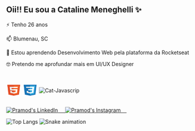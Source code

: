 ## Oii!! Eu sou a Cataline Meneghelli ✨

<p>
  ⚡ Tenho 26 anos 
</p> 
  
<p>
  📫 Blumenau, SC  
</p>

<p>
  🚀 Estou aprendendo Desenvolvimento Web pela plataforma da Rocketseat
</p>

<p>
  🤓 Pretendo me aprofundar mais em UI/UX Designer
 </p>


##

<div style="display: inline_block"><br>
  <img align="center" alt="Cat-HTML" height="30" width="40" src="https://raw.githubusercontent.com/devicons/devicon/master/icons/html5/html5-original.svg">
  <img align="center" alt="Cat-CSS" height="30" width="40" src="https://raw.githubusercontent.com/devicons/devicon/master/icons/css3/css3-original.svg">
  <img align="center" alt="Cat-Javascrip" height="30" width="40" src="https://cdn.jsdelivr.net/gh/devicons/devicon/icons/javascript/javascript-plain.svg">
 </div>
  
##



<p align="start">
 <a href="https://www.linkedin.com/in/cataline-meneghelli-93340a1bb/" target="blank">
  <img align="start" alt="Pramod's LinkedIn" width="30px" src="https://www.vectorlogo.zone/logos/linkedin/linkedin-icon.svg" /> &nbsp; &nbsp;
 </a>
 <a href="https://www.instagram.com/cataline_meneghelli/" target="blank">
  <img align="start" alt="Pramod's Instagram" width="30px" src="https://www.vectorlogo.zone/logos/instagram/instagram-icon.svg" /> &nbsp; &nbsp;
 </a>
 </p>

 ![Top Langs](https://github-readme-stats.vercel.app/api/top-langs/?username=meneghelli&hide=TeX&layout=compact)
 ![Snake animation](https://github.com/meneghelli/meneghelli/blob/output/github-contribution-grid-snake.svg)

 

 


